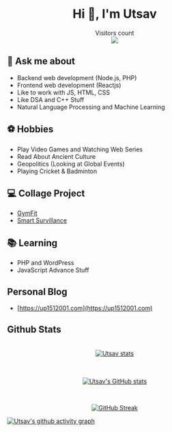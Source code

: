 <h1 align="center">Hi 👋, I'm Utsav</h1>
<!-- <h3 align="center">Seeking Freshers Role</h3> -->

<p align="center"> 
  Visitors count<br>
  <img src="https://profile-counter.glitch.me/up1512001/count.svg" />
</p>


## 💬 Ask me about
- Backend web development (Node.js, PHP)
- Frontend web development (Reactjs)
- Like to work with JS, HTML, CSS 
- Like DSA and C++ Stuff
- Natural Language Processing and Machine Learning

## ⚽ Hobbies
- Play Video Games and Watching Web Series  
- Read About Ancient Culture
- Geopolitics (Looking at Global Events)
- Playing Cricket & Badminton

## 💻 Collage Project
- [GymFit](https://github.com/up1512001/GymFit)
- [Smart Survillance](https://github.com/up1512001/Abnormal-Event-Detection-6th-sem-project-)

## 📚 Learning
- PHP and WordPress  
- JavaScript Advance Stuff

## Personal Blog
- [https://up1512001.com](https://up1512001.com)

## Github Stats
<br/>
<div align="center" > <a href="https://github.com/marketplace/actions/auto-assign-pr-and-issues"><img src="https://github-profile-trophy.vercel.app/?username=up1512001&row=3&column=3&theme=onedark" alt="Utsav stats" /></a> </div> <br/> <br/>
<div align="center">
  
[![Utsav's GitHub stats](https://github-readme-stats.vercel.app/api?username=up1512001&show_icons=true&theme=radical)](https://github.com/FireWork-Production-Private-Ltd/docker-repos/pkgs/container/docker-repos)
</div> <br>
<div align="center">
  
  [![GitHub Streak](https://streak-stats.demolab.com?user=up1512001&theme=radical)](https://github.com/FireWork-Production-Private-Ltd/npm-package-registery/pkgs/npm/npm-package-registery)
  
</div>

<p align = "center">
  
[![Utsav's github activity graph](https://github-readme-activity-graph.vercel.app/graph?username=up1512001&bg_color=000000&color=fa7900&line=fb8c1d&point=fb3b02&area=true&hide_border=true)](https://github.com/up1512001)
  
</p>
